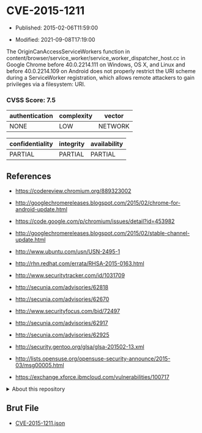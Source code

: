 # CVE-2015-1211

- Published: 2015-02-06T11:59:00

- Modified: 2021-09-08T17:19:00

The OriginCanAccessServiceWorkers function in content/browser/service_worker/service_worker_dispatcher_host.cc in Google Chrome before 40.0.2214.111 on Windows, OS X, and Linux and before 40.0.2214.109 on Android does not properly restrict the URI scheme during a ServiceWorker registration, which allows remote attackers to gain privileges via a filesystem: URI.

### CVSS Score: **7.5**

| authentication | complexity | vector |
| --- | --- | --- |
| NONE | LOW | NETWORK |

| confidentiality | integrity | availability |
| --- | --- | --- |
| PARTIAL | PARTIAL | PARTIAL |

## References

* https://codereview.chromium.org/889323002

* http://googlechromereleases.blogspot.com/2015/02/chrome-for-android-update.html

* https://code.google.com/p/chromium/issues/detail?id=453982

* http://googlechromereleases.blogspot.com/2015/02/stable-channel-update.html

* http://www.ubuntu.com/usn/USN-2495-1

* http://rhn.redhat.com/errata/RHSA-2015-0163.html

* http://www.securitytracker.com/id/1031709

* http://secunia.com/advisories/62818

* http://secunia.com/advisories/62670

* http://www.securityfocus.com/bid/72497

* http://secunia.com/advisories/62917

* http://secunia.com/advisories/62925

* http://security.gentoo.org/glsa/glsa-201502-13.xml

* http://lists.opensuse.org/opensuse-security-announce/2015-03/msg00005.html

* https://exchange.xforce.ibmcloud.com/vulnerabilities/100717

<details>
<summary>About this repository</summary> 

  This repository is part of the project [Live Hack CVE](https://github.com/Live-Hack-CVE). Main website can be found [www.live-hack.org](https://www.live-hack.org) 
  
  Made by [Sn0wAlice](https://github.com/Sn0wAlice) for the people that care about security and need to have a feed of the latest CVEs. Hope you enjoy it, don't forget to star the repo and follow me on [Twitter](https://twitter.com/Sn0wAlice) and [Github](https://github.com/Sn0wAlice). And that is my [personnal website](https://www.alice-snow.me/)

  - [Home Page](https://github.com/Live-Hack-CVE)
  - [Framework](https://github.com/Live-Hack-CVE/cve-framework)
  - [CVE database](https://github.com/Live-Hack-CVE/full_database)
  - [Changelog](https://github.com/Live-Hack-CVE/Changelog)
</details>

## Brut File

* [CVE-2015-1211.json](https://raw.githubusercontent.com/Live-Hack-CVE/full_database/main/cves/2015/CVE-2015-1211.json)

